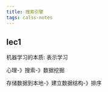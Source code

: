 ```yaml
---
title: 搜索引擎
tags: calss-notes
---
```

## lec1
机器学习的本质: 表示学习

心理-》搜索-》数据挖掘

存储数据到本地-》建立数据结构-》排序
